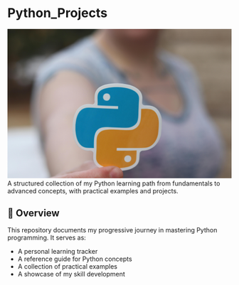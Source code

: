 # Python_Projects
![image](pexels-realtoughcandy-11035474.jpg)
A structured collection of my Python learning path from fundamentals to advanced concepts, with practical examples and projects.

## 📌 Overview

This repository documents my progressive journey in mastering Python programming. It serves as:
- A personal learning tracker
- A reference guide for Python concepts
- A collection of practical examples
- A showcase of my skill development
